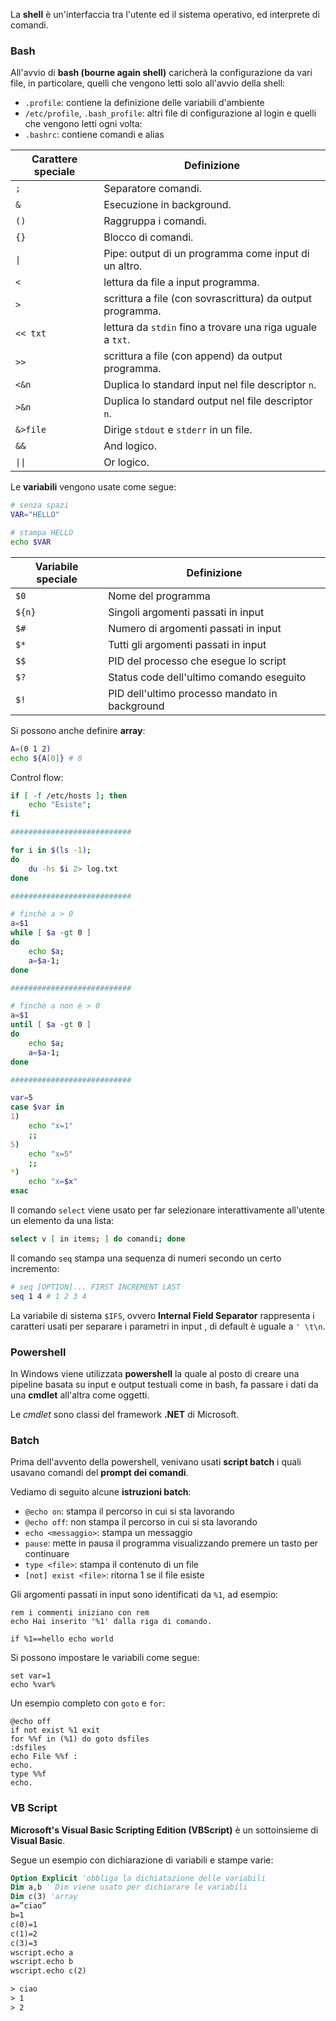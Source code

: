 La **shell** è un'interfaccia tra l'utente ed il sistema operativo, ed interprete di comandi.

### Bash
All'avvio di **bash (bourne again shell)** caricherà la configurazione da vari file, in particolare, quelli che vengono letti solo all'avvio della shell:
- `.profile`: contiene la definizione delle variabili d'ambiente
- `/etc/profile`, `.bash_profile`: altri file di configurazione al login
e quelli che vengono letti ogni volta:
- `.bashrc`: contiene comandi e alias

| Carattere speciale | Definizione                                                |
| ------------------ | ---------------------------------------------------------- |
| `;`                | Separatore comandi.                                        |
| `&`                | Esecuzione in background.                                  |
| `()`               | Raggruppa i comandi.                                       |
| `{}`               | Blocco di comandi.                                         |
| `\|`               | Pipe: output di un programma come input di un altro.       |
| `<`                | lettura da file a input programma.                         |
| `>`                | scrittura a file (con sovrascrittura) da output programma. |
| `<< txt`           | lettura da `stdin` fino a trovare una riga uguale a `txt`. |
| `>>`               | scrittura a file (con append) da output programma.         |
| `<&n`              | Duplica lo standard input nel file descriptor `n`.         |
| `>&n`              | Duplica lo standard output nel file descriptor `n`.        |
| `&>file`           | Dirige `stdout` e `stderr` in un file.                     |
| `&&`               | And logico.                                                |
| `\|\|`             | Or logico.                                                 |

Le **variabili** vengono usate come segue:
```bash
# senza spazi
VAR="HELLO"

# stampa HELLO
echo $VAR
```

| Variabile speciale | Definizione                                    |
| ------------------ | ---------------------------------------------- |
| `$0`               | Nome del programma                             |
| `${n}`             | Singoli argomenti passati in input             |
| `$#`               | Numero di argomenti passati in input           |
| `$*`               | Tutti gli argomenti passati in input           |
| `$$`               | PID del processo che esegue lo script          |
| `$?`               | Status code dell'ultimo comando eseguito       |
| `$!`               | PID dell'ultimo processo mandato in background |

Si possono anche definire **array**:
```bash
A=(0 1 2)
echo ${A[0]} # 0
```

Control flow:
```bash
if [ -f /etc/hosts ]; then
	echo "Esiste";
fi

###########################

for i in $(ls -1);
do
	du -hs $i 2> log.txt
done

###########################

# finchè a > 0
a=$1
while [ $a -gt 0 ]
do
	echo $a;
	a=$a-1;
done

###########################

# finchè a non è > 0
a=$1
until [ $a -gt 0 ]
do
	echo $a;
	a=$a-1;
done

###########################

var=5
case $var in
1)
	echo "x=1"
	;;
5)
	echo "x=5"
	;;
*)
	echo "x=$x"
esac
```

Il comando `select` viene usato per far selezionare interattivamente all'utente un elemento da una lista:
```bash
select v [ in items; ] do comandi; done
```

Il comando `seq` stampa una sequenza di numeri secondo un certo incremento:
```bash
# seq [OPTION]... FIRST INCREMENT LAST
seq 1 4 # 1 2 3 4
```

La variabile di sistema `$IFS`, ovvero **Internal Field Separator** rappresenta i caratteri usati per separare i parametri in input , di default è uguale a `' \t\n`.

### Powershell
In Windows viene utilizzata **powershell** la quale al posto di creare una pipeline basata su input e output testuali come in bash, fa passare i dati da una **cmdlet** all'altra come oggetti.

Le _cmdlet_ sono classi del framework **.NET** di Microsoft.

### Batch
Prima dell'avvento della powershell, venivano usati **script batch** i quali usavano comandi del **prompt dei comandi**.

Vediamo di seguito alcune **istruzioni batch**:
- `@echo on`: stampa il percorso in cui si sta lavorando
- `@echo off`: non stampa il percorso in cui si sta lavorando
- `echo <messaggio>`: stampa un messaggio
- `pause`: mette in pausa il programma visualizzando premere un tasto per continuare
- `type <file>`: stampa il contenuto di un file
- `[not] exist <file>`: ritorna $1$ se il file esiste

Gli argomenti passati in input sono identificati da `%1`, ad esempio:
```
rem i commenti iniziano con rem
echo Hai inserito '%1' dalla riga di comando.

if %1==hello echo world
```

Si possono impostare le variabili come segue:
```
set var=1
echo %var%
```

Un esempio completo con `goto` e `for`:
```
@echo off
if not exist %1 exit
for %%f in (%1) do goto dsfiles
:dsfiles
echo File %%f :
echo.
type %%f
echo.
```

### VB Script
**Microsoft's Visual Basic Scripting Edition (VBScript)** è un sottoinsieme di **Visual Basic**.

Segue un esempio con dichiarazione di variabili e stampe varie:
```vb
Option Explicit 'obbliga la dichiatazione delle variabili
Dim a,b ' Dim viene usato per dichiarare le variabili
Dim c(3) 'array
a=”ciao”
b=1
c(0)=1
c(1)=2
c(3)=3
wscript.echo a
wscript.echo b
wscript.echo c(2)

> ciao
> 1
> 2
```